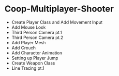 # Coop-Multiplayer-Shooter

* Create Player Class and Add Movement Input
* Add Mouse Look 
* Third Person Camera pt.1
* Third Person Camera pt.2
* Add Player Mesh
* Add Crouch
* Add Character Animation
* Setting up Player Jump
* Create Weapon Class
* Line Tracing pt.1
